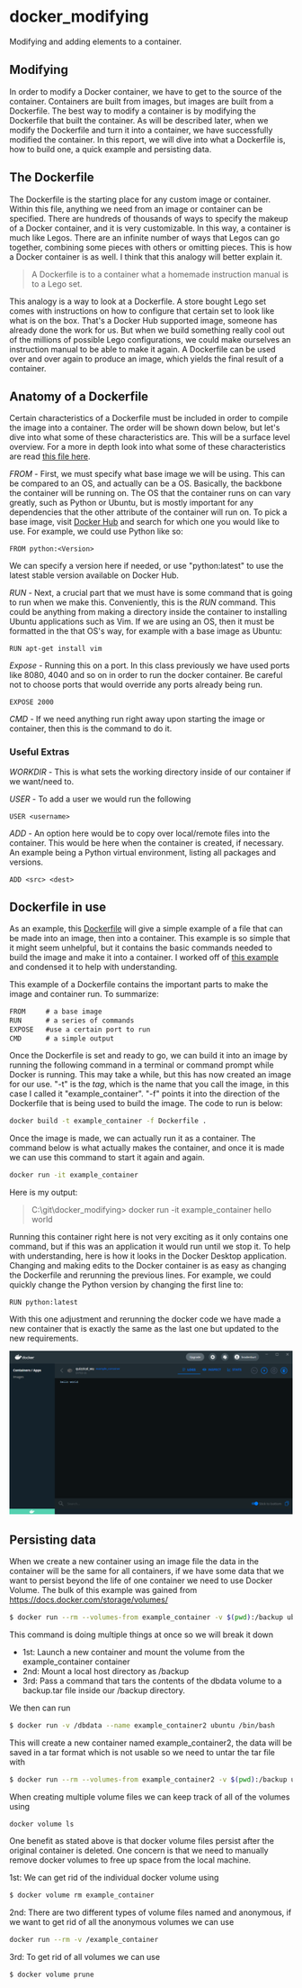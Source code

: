 # docker_modifying

Modifying and adding elements to a container.

## Modifying

In order to modify a Docker container, we have to get to the source of the container. Containers are built from images, but images are built from a Dockerfile. The best way to modify a container is by modifying the Dockerfile that built the container. As will be described later, when we modify the Dockerfile and turn it into a container, we have successfully modified the container. In this report, we will dive into what a Dockerfile is, how to build one, a quick example and persisting data.

## The Dockerfile

The Dockerfile is the starting place for any custom image or container. Within this file, anything we need from an image or container can be specified. There are hundreds of thousands of ways to specify the makeup of a Docker container, and it is very customizable. In this way, a container is much like Legos. There are an infinite number of ways that Legos can go together, combining some pieces with others or omitting pieces. This is how a Docker container is as well. I think that this analogy will better explain it.

> A Dockerfile is to a container what a homemade instruction manual is to a Lego set.

This analogy is a way to look at a Dockerfile. A store bought Lego set comes with instructions on how to configure that certain set to look like what is on the box. That's a Docker Hub supported image, someone has already done the work for us. But when we build something really cool out of the millions of possible Lego configurations, we could make ourselves an instruction manual to be able to make it again. A Dockerfile can be used over and over again to produce an image, which yields the final result of a container.

## Anatomy of a Dockerfile

Certain characteristics of a Dockerfile must be included in order to compile the image into a container. The order will be shown down below, but let's dive into what some of these characteristics are. This will be a surface level overview. For a more in depth look into what some of these characteristics are read [this file here](https://gist.github.com/adamveld12/4815792fadf119ef41bd). 

*FROM* - First, we must specify what base image we will be using. This can be compared to an OS, and actually can be a OS. Basically, the backbone the container will be running on. The OS that the container runs on can vary greatly, such as Python or Ubuntu, but is mostly important for any dependencies that the other attribute of the container will run on. To pick a base image, visit [Docker Hub](hub.docker.com) and search for which one you would like to use. For example, we could use Python like so:

```Docker
FROM python:<Version>
```

We can specify a version here if needed, or use "python:latest" to use the latest stable version available on Docker Hub. 

*RUN* - Next, a crucial part that we must have is some command that is going to run when we make this. Conveniently, this is the *RUN* command. This could be anything from making a directory inside the container to installing Ubuntu applications such as Vim. If we are using an OS, then it must be formatted in the that OS's way, for example with a base image as Ubuntu:

```Docker
RUN apt-get install vim
```

*Expose* - Running this on a port. In this class previously we have used ports like 8080, 4040 and so on in order to run the docker container. Be careful not to choose ports that would override any ports already being run.

```Docker
EXPOSE 2000
```

*CMD* - If we need anything run right away upon starting the image or container, then this is the command to do it. 

### Useful Extras

*WORKDIR* - This is what sets the working directory inside of our container if we want/need to.

*USER* - To add a user we would run the following

```Docker
USER <username>
```
*ADD* - An option here would be to copy over local/remote files into the container. This would be here when the container is created, if necessary. An example being a Python virtual environment, listing all packages and versions. 

```Docker
ADD <src> <dest>
```

## Dockerfile in use

As an example, this [Dockerfile](/Dockerfile) will give a simple example of a file that can be made into an image, then into a container. This example is so simple that it might seem unhelpful, but it contains the basic commands needed to build the image and make it into a container. I worked off of [this example](https://www.codingforentrepreneurs.com/blog/simple-docker) and condensed it to help with understanding.

This example of a Dockerfile contains the important parts to make the image and container run. To summarize:

```docker
FROM     # a base image
RUN      # a series of commands
EXPOSE   #use a certain port to run
CMD      # a simple output
```

Once the Dockerfile is set and ready to go, we can build it into an image by running the following command in a terminal or command prompt while Docker is running. This may take a while, but this has now created an image for our use. "-t" is the *tag*, which is the name that you call the image, in this case I called it "example_container". "-f" points it into the direction of the Dockerfile that is being used to build the image. The code to run is below:

```bash
docker build -t example_container -f Dockerfile .
```

Once the image is made, we can actually run it as a container. The command below is what actually makes the container, and once it is made we can use this command to start it again and again. 

```bash
docker run -it example_container
```

Here is my output:

> C:\git\docker_modifying> docker run -it example_container
> hello world

Running this container right here is not very exciting as it only contains one command, but if this was an application it would run until we stop it. To help with understanding, here is how it looks in the Docker Desktop application. Changing and making edits to the Docker container is as easy as changing the Dockerfile and rerunning the previous lines. For example, we could quickly change the Python version by changing the first line to:

```Docker
RUN python:latest
```
With this one adjustment and rerunning the docker code we have made a new container that is exactly the same as the last one but updated to the new requirements.

![docker_desktop](example_container_output.png)



## Persisting data

When we create a new container using an image file the data in the container will be the same for all containers, if we have some data that we want to persist beyond the life of one container we need to use Docker Volume. The bulk of this example was gained from https://docs.docker.com/storage/volumes/

```bash
$ docker run --rm --volumes-from example_container -v $(pwd):/backup ubuntu tar cvf /backup/backup.tar /dbdata
```
This command is doing multiple things at once so we will break it down

- 1st: Launch a new container and mount the volume from the example_container container
- 2nd: Mount a local host directory as /backup
- 3rd: Pass a command that tars the contents of the dbdata volume to a backup.tar file inside our /backup directory.

We then can run 

```bash
$ docker run -v /dbdata --name example_container2 ubuntu /bin/bash
```
This will create a new container named example_container2, the data will be saved in a tar format which is not usable so we need to untar the tar file with

```bash
$ docker run --rm --volumes-from example_container2 -v $(pwd):/backup ubuntu bash -c "cd /dbdata && tar xvf /backup/backup.tar --strip 1"
```

When creating multiple volume files we can keep track of all of the volumes using
```bash
docker volume ls
```


One benefit as stated above is that docker volume files persist after the original container is deleted. One concern is that we need to manually remove docker volumes to free up space from the local machine.

1st: We can get rid of the individual docker volume using

```bash
$ docker volume rm example_container
```

2nd: There are two different types of volume files named and anonymous, if we want to get rid of all the anonymous volumes we can use

```bash
docker run --rm -v /example_container
```

3rd: To get rid of all volumes we can use

```bash
$ docker volume prune
```



